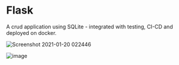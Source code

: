 # Flask
A crud application using SQLite - integrated with testing, CI-CD and deployed on docker. 

![Screenshot 2021-01-20 022446](https://user-images.githubusercontent.com/38083799/105114332-fd063900-5ac6-11eb-8a62-b8ab92bba4f1.png)

![image](https://user-images.githubusercontent.com/38083799/105752282-606cec80-5f47-11eb-8fa0-230c305ddb8c.png)

